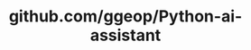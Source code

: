 ---
layout: post
title: github.com/ggeop/Python-ai-assistant
categories: link
tags: [انگلیسی, گیت‌هاب, برنامه‌نویسی]
---